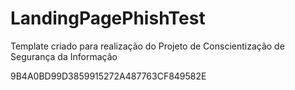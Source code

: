 # LandingPagePhishTest

Template criado para realização do Projeto de Conscientização de Segurança da Informação



9B4A0BD99D3859915272A487763CF849582E
